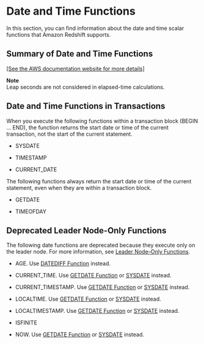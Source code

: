 # Date and Time Functions<a name="Date_functions_header"></a>

In this section, you can find information about the date and time scalar functions that Amazon Redshift supports\.

## Summary of Date and Time Functions<a name="date-functions-summary"></a>

[\[See the AWS documentation website for more details\]](http://docs.aws.amazon.com/redshift/latest/dg/Date_functions_header.html)

**Note**  
Leap seconds are not considered in elapsed\-time calculations\.

## Date and Time Functions in Transactions<a name="date-functions-transactions"></a>

When you execute the following functions within a transaction block \(BEGIN … END\), the function returns the start date or time of the current transaction, not the start of the current statement\.

+ SYSDATE

+ TIMESTAMP

+ CURRENT\_DATE

The following functions always return the start date or time of the current statement, even when they are within a transaction block\.

+ GETDATE

+ TIMEOFDAY

## Deprecated Leader Node\-Only Functions<a name="date-functions-deprecated"></a>

The following date functions are deprecated because they execute only on the leader node\. For more information, see [Leader Node–Only Functions](c_SQL_functions_leader_node_only.md)\.

+ AGE\. Use [DATEDIFF Function](r_DATEDIFF_function.md) instead\.

+ CURRENT\_TIME\. Use [GETDATE Function](r_GETDATE.md) or [SYSDATE](r_SYSDATE.md) instead\. 

+ CURRENT\_TIMESTAMP\. Use [GETDATE Function](r_GETDATE.md) or [SYSDATE](r_SYSDATE.md) instead\.

+ LOCALTIME\. Use [GETDATE Function](r_GETDATE.md) or [SYSDATE](r_SYSDATE.md) instead\.

+ LOCALTIMESTAMP\. Use [GETDATE Function](r_GETDATE.md) or [SYSDATE](r_SYSDATE.md) instead\.

+ ISFINITE 

+ NOW\. Use [GETDATE Function](r_GETDATE.md) or [SYSDATE](r_SYSDATE.md) instead\.